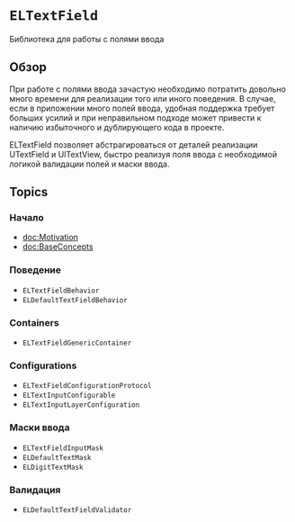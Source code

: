 # ``ELTextField``

Библиотека для работы с полями ввода

## Обзор

При работе с полями ввода зачастую необходимо потратить довольно много времени для реализации того или иного поведения. В случае, если в приложении много полей ввода, удобная поддержка требует больших усилий и при неправильном подходе может привести к наличию избыточного и дублирующего кода в проекте. 

ELTextField позволяет абстрагироваться от деталей реализации UTextField и UITextView, быстро реализуя поля ввода с необходимой логикой валидации полей и маски ввода.

## Topics

### Начало

- <doc:Motivation>
- <doc:BaseConcepts>

### Поведение
- ``ELTextFieldBehavior``
- ``ELDefaultTextFieldBehavior``

### Containers

- ``ELTextFieldGenericContainer``

### Configurations

- ``ELTextFieldConfigurationProtocol``
- ``ELTextInputConfigurable``
- ``ELTextInputLayerConfiguration``

### Маски ввода

- ``ELTextFieldInputMask``
- ``ELDefaultTextMask``
- ``ELDigitTextMask``

### Валидация

- ``ELDefaultTextFieldValidator``
